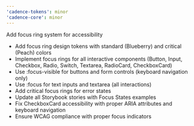```yaml
---
'cadence-tokens': minor
'cadence-core': minor
---
```


Add focus ring system for accessibility

- Add focus ring design tokens with standard (Blueberry) and critical (Peach) colors
- Implement focus rings for all interactive components (Button, Input, Checkbox, Radio, Switch, Textarea, RadioCard, CheckboxCard)
- Use :focus-visible for buttons and form controls (keyboard navigation only)
- Use :focus for text inputs and textarea (all interactions)
- Add critical focus rings for error states
- Update all Storybook stories with Focus States examples
- Fix CheckboxCard accessibility with proper ARIA attributes and keyboard navigation
- Ensure WCAG compliance with proper focus indicators

